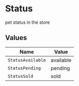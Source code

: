 # Status

pet status in the store


## Values

| Name              | Value             |
| ----------------- | ----------------- |
| `StatusAvailable` | available         |
| `StatusPending`   | pending           |
| `StatusSold`      | sold              |